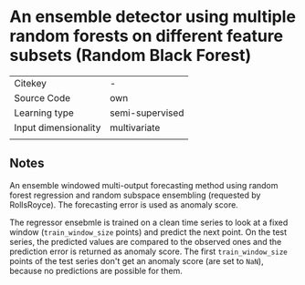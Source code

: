 # An ensemble detector using multiple random forests on different feature subsets (Random Black Forest)

|||
| :--- | :--- |
| Citekey | - |
| Source Code | own |
| Learning type | semi-supervised |
| Input dimensionality | multivariate |
|||

## Notes

An ensemble windowed multi-output forecasting method using random forest regression and random subspace ensembling (requested by RollsRoyce).
The forecasting error is used as anomaly score.

The regressor ensebmle is trained on a clean time series to look at a fixed window (`train_window_size` points) and predict the next point.
On the test series, the predicted values are compared to the observed ones and the prediction error is returned as anomaly score.
The first `train_window_size` points of the test series don't get an anomaly score (are set to `NaN`), because no predictions are possible for them.
